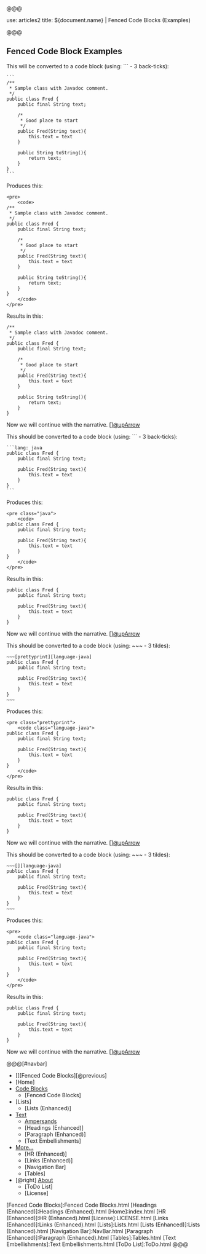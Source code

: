 @@@

use: articles2
title: ${document.name} | Fenced Code Blocks (Examples)

@@@


## Fenced Code Block Examples

This will be converted to a code block (using: ``` - 3 back-ticks):
~~~
```
/**
 * Sample class with Javadoc comment.
 */
public class Fred {
    public final String text;

    /*
     * Good place to start
     */
    public Fred(String text){
        this.text = text
    }

    public String toString(){
        return text;
    }
}
```
~~~

Produces this:
~~~
<pre>
    <code>
/**
 * Sample class with Javadoc comment.
 */
public class Fred {
    public final String text;

    /*
     * Good place to start
     */
    public Fred(String text){
        this.text = text
    }

    public String toString(){
        return text;
    }
}
    </code>
</pre>
~~~

Results in this:
```
/**
 * Sample class with Javadoc comment.
 */
public class Fred {
    public final String text;

    /*
     * Good place to start
     */
    public Fred(String text){
        this.text = text
    }

    public String toString(){
        return text;
    }
}
```
Now we will continue with the narrative. [][@upArrow](#top)

This should be converted to a code block (using: ``` - 3 back-ticks):
~~~
```lang: java
public class Fred {
    public final String text;

    public Fred(String text){
        this.text = text
    }
}
```
~~~

Produces this:
~~~
<pre class="java">
    <code>
public class Fred {
    public final String text;

    public Fred(String text){
        this.text = text
    }
}
    </code>
</pre>
~~~
Results in this:
```lang: java
public class Fred {
    public final String text;

    public Fred(String text){
        this.text = text
    }
}
```
Now we will continue with the narrative. [][@upArrow](#top)

This should be converted to a code block (using: ~~~ - 3 tildes):
```
~~~[prettyprint][language-java] 
public class Fred {
    public final String text;

    public Fred(String text){
        this.text = text
    }
}
~~~
```

Produces this:
```
<pre class="prettyprint">
    <code class="language-java">
public class Fred {
    public final String text;

    public Fred(String text){
        this.text = text
    }
}
    </code>
</pre>
```

Results in this:
~~~[prettyprint][language-java] 
public class Fred {
    public final String text;

    public Fred(String text){
        this.text = text
    }
}
~~~

Now we will continue with the narrative. [][@upArrow](#top)

This should be converted to a code block (using: ~~~ - 3 tildes):
```
~~~[][language-java] 
public class Fred {
    public final String text;

    public Fred(String text){
        this.text = text
    }
}
~~~
```
Produces this:
```
<pre>
    <code class="language-java">
public class Fred {
    public final String text;

    public Fred(String text){
        this.text = text
    }
}
    </code>
</pre>
```

Results in this:
~~~[][language-java] 
public class Fred {
    public final String text;

    public Fred(String text){
        this.text = text
    }
}
~~~
Now we will continue with the narrative. [][@upArrow](#top)


@@@[#navbar]
- [][Fenced Code Blocks][@previous]
- [Home]
- [Code Blocks](#)
    - [Fenced Code Blocks]
- [Lists]
    - [Lists (Enhanced)]
- [Text](#)
    - [Ampersands]
    - [Headings (Enhanced)]
    - [Paragraph (Enhanced)]
    - [Text Embellishments]
- [More...](#)
    - [HR (Enhanced)]
    - [Links (Enhanced)]
    - [Navigation Bar]
    - [Tables]
- [@right] [About]
    - [ToDo List]
    - [License]



[About]:About.html
[Ampersands]:Ampersands.html
[Fenced Code Blocks]:Fenced Code Blocks.html
[Headings (Enhanced)]:Headings (Enhanced).html
[Home]:index.html
[HR (Enhanced)]:HR (Enhanced).html
[License]:LICENSE.html
[Links (Enhanced)]:Links (Enhanced).html
[Lists]:Lists.html
[Lists (Enhanced)]:Lists (Enhanced).html
[Navigation Bar]:NavBar.html
[Paragraph (Enhanced)]:Paragraph (Enhanced).html
[Tables]:Tables.html
[Text Embellishments]:Text Embellishments.html
[ToDo List]:ToDo.html
@@@
